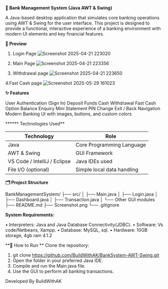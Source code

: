 **🏦 Bank Management System (Java AWT & Swing)**

A Java-based desktop application that simulates core banking operations using AWT & Swing for the user interface. This project is designed to provide a functional, interactive experience of a banking environment with
modern UI elements and key financial features.

**📸 Preview**

1. Login Page
![Screenshot 2025-04-21 223020](https://github.com/user-attachments/assets/c499cf3d-811f-4936-9f0c-80c31ea19223)

2. Main Page
![Screenshot 2025-04-21 223356](https://github.com/user-attachments/assets/f26906f6-5420-4a5c-9727-510ff59a7004)

3. Withdrawal page
![Screenshot 2025-04-21 223650](https://github.com/user-attachments/assets/a7601045-9655-4f89-86aa-61b5195a77c8)

4.Fast Cash page
![Screenshot 2025-05-29 161023](https://github.com/user-attachments/assets/7fcee47c-9848-4c7b-b161-c5ca0900aa56)





**✨ Features**

User Authentication (Sign In)
Deposit Funds
Cash Withdrawal
Fast Cash Option
Balance Enquiry
Mini Statement
PIN Change
Exit / Back Navigation
Modern Banking UI with images, buttons, and custom colors

****** Technologies Used**

| Technology                    | Role                       |
| ----------------------------- | -------------------------- |
| Java                          | Core Programming Language  |
| AWT & Swing                   | GUI Framework              |
| VS Code / IntelliJ / Eclipse  | Java IDEs used             |
| File I/O (optional)           | Simple local data handling |

**🗂️ Project Structure**

BankManagementSystem/
├── src/
│   ├── Main.java
│   ├── Login.java
│   ├── Dashboard.java
│   ├── Transaction.java
│   └── Other GUI modules
├── README.md
├── Screenshot.png
└── .gitignore

**System Requirements:**

• Interpreters: Java and Java Database Connectivity(JDBC).
• Software: Vs code/Netbeans, Xampp.
• Database: MySQL, sql.
• Hardware: 10GB storage, 4gb ram 4.1.2


**🚀 How to Run
**
Clone the repository:

1. git clone  https://github.com/BuildWithAK/BankSystem-AWT-Swing.git
2. Open the folder in your preferred Java IDE.
3. Compile and run the Main.java file.
4. Use the GUI to perform all banking transactions.

 Developed By
  BuildWithAK

